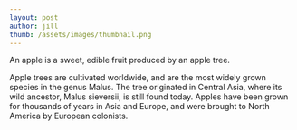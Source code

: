 ```yaml
---
layout: post
author: jill
thumb: /assets/images/thumbnail.png
---
```


An apple is a sweet, edible fruit produced by an apple tree.

<!--more-->

Apple trees are cultivated worldwide, and are the most widely grown species in
the genus Malus. The tree originated in Central Asia, where its wild ancestor,
Malus sieversii, is still found today. Apples have been grown for thousands of
years in Asia and Europe, and were brought to North America by European
colonists.
